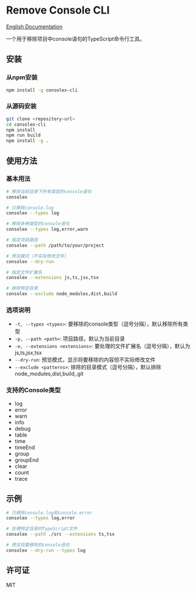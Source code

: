 # Remove Console CLI

[English Documentation](./README.md)

一个用于移除项目中console语句的TypeScript命令行工具。

## 安装

### 从npm安装
```bash
npm install -g consolex-cli
```

### 从源码安装
```bash
git clone <repository-url>
cd consolex-cli
npm install
npm run build
npm install -g .
```

## 使用方法

### 基本用法

```bash
# 移除当前目录下所有类型的console语句
consolex

# 只移除console.log
consolex --types log

# 移除多种类型的console语句
consolex --types log,error,warn

# 指定项目路径
consolex --path /path/to/your/project

# 预览模式（不实际修改文件）
consolex --dry-run

# 指定文件扩展名
consolex --extensions js,ts,jsx,tsx

# 排除特定目录
consolex --exclude node_modules,dist,build
```

### 选项说明

- `-t, --types <types>`: 要移除的console类型（逗号分隔），默认移除所有类型
- `-p, --path <path>`: 项目路径，默认为当前目录
- `-e, --extensions <extensions>`: 要处理的文件扩展名（逗号分隔），默认为 js,ts,jsx,tsx
- `--dry-run`: 预览模式，显示将要移除的内容但不实际修改文件
- `--exclude <patterns>`: 排除的目录模式（逗号分隔），默认排除 node_modules,dist,build,.git

### 支持的Console类型

- log
- error
- warn
- info
- debug
- table
- time
- timeEnd
- group
- groupEnd
- clear
- count
- trace

## 示例

```bash
# 只移除console.log和console.error
consolex --types log,error

# 处理特定目录的TypeScript文件
consolex --path ./src --extensions ts,tsx

# 预览将要移除的console语句
consolex --dry-run --types log
```

## 许可证

MIT